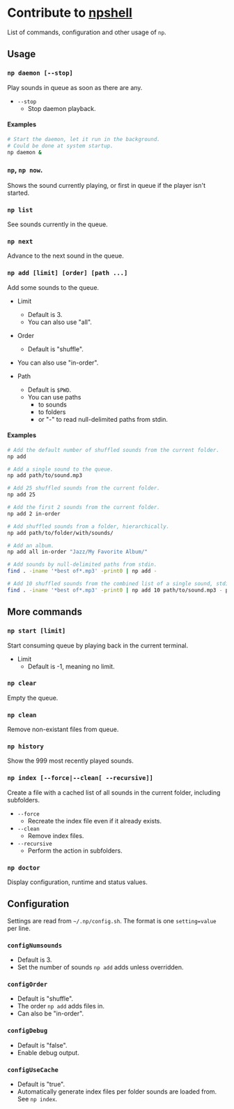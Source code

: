 # Contribute to [npshell](https://github.com/joelpurra/npshell)

List of commands, configuration and other usage of `np`.



## Usage

### `np daemon [--stop]`

Play sounds in queue as soon as there are any.

- `--stop`
  - Stop daemon playback.


#### Examples

```bash
# Start the daemon, let it run in the background.
# Could be done at system startup.
np daemon &
```


### `np`, `np now`.

Shows the sound currently playing, or first in queue if the player isn't started.


### `np list`

See sounds currently in the queue.


### `np next`

Advance to the next sound in the queue.


### `np add [limit] [order] [path ...]`

Add some sounds to the queue.

- Limit
  - Default is 3.
  - You can also use "all".


- Order
  - Default is "shuffle".
 - You can also use "in-order".
- Path
  - Default is `$PWD`.
  - You can use paths
    - to sounds
    - to folders
    - or "-" to read null-delimited paths from stdin.


#### Examples

```bash
# Add the default number of shuffled sounds from the current folder.
np add

# Add a single sound to the queue.
np add path/to/sound.mp3

# Add 25 shuffled sounds from the current folder.
np add 25

# Add the first 2 sounds from the current folder.
np add 2 in-order

# Add shuffled sounds from a folder, hierarchically.
np add path/to/folder/with/sounds/

# Add an album.
np add all in-order "Jazz/My Favorite Album/"

# Add sounds by null-delimited paths from stdin.
find . -iname '*best of*.mp3' -print0 | np add -

# Add 10 shuffled sounds from the combined list of a single sound, stdin and a folder.
find . -iname '*best of*.mp3' -print0 | np add 10 path/to/sound.mp3 - path/to/folder/with/sounds/
```


## More commands


### `np start [limit]`

Start consuming queue by playing back in the current terminal.

- Limit
  - Default is -1, meaning no limit.


### `np clear`

Empty the queue.


### `np clean`

Remove non-existant files from queue.


### `np history`

Show the 999 most recently played sounds.


### `np index [--force|--clean[ --recursive]]`

Create a file with a cached list of all sounds in the current folder, including subfolders.

- `--force`
  - Recreate the index file even if it already exists.
- `--clean`
  - Remove index files.
- `--recursive`
  - Perform the action in subfolders.


### `np doctor`

Display configuration, runtime and status values.


## Configuration

Settings are read from `~/.np/config.sh`. The format is one `setting=value` per line.

### `configNumsounds`

- Default is 3.
- Set the number of sounds `np add` adds unless overridden.

### `configOrder`

- Default is "shuffle".
- The order `np add` adds files in.
- Can also be "in-order".

### `configDebug`

- Default is "false".
- Enable debug output.

### `configUseCache`

- Default is "true".
- Automatically generate index files per folder sounds are loaded from. See `np index`.


